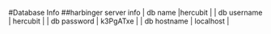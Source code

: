 #Database Info
##harbinger server info
| db name |hercubit |
| db username | hercubit |
| db password | k3PgATxe |
| db hostname | localhost |
